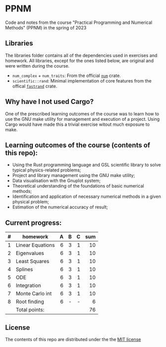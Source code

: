# PPNM
Code and notes from the course "Practical Programming and Numerical Methods" (PPNM) in the spring of 2023

## Libraries
The libraries folder contains all of the dependencies used in exercises and homework. All libraries, except for the ones listed below, are original and were written during the course.
* `num_complex` + `num_traits`: From the official [`num`](https://crates.io/crates/num) crate.
* `scientific::rand`: Minimal implementation of core features from the offical [`fastrand`](https://crates.io/crates/fastrand) crate.

## Why have I not used Cargo?
One of the prescribed learning outcomes of the course was to learn how to use the GNU make utility for management and execution of a project. Using Cargo would have made this a trivial exercise witout much exposure to make.

## Learning outcomes of the course (contents of this repo):
* Using the Rust programming language and GSL scientific library to solve typical physics-related problems;
* Project and library management using the GNU make utility;
* Data visualisation with the Gnuplot system;
* Theoretical understanding of the foundations of basic numerical methods;
* Identification and application of necessary numerical methods in a given physical problem;
* Estimation of the numerical accuracy of result;

## Current progress:
| # | homework         |  A |  B |  C | sum |
| - | ---------------- | -: | -: | -: | --: |
| 1 | Linear Equations |  6 |  3 |  1 |  10 |
| 2 | Eigenvalues      |  6 |  3 |  1 |  10 |
| 3 | Least Squares    |  6 |  3 |  1 |  10 |
| 4 | Splines          |  6 |  3 |  1 |  10 |
| 5 | ODE              |  6 |  3 |  1 |  10 |
| 6 | Integration      |  6 |  3 |  1 |  10 |
| 7 | Monte Carlo int  |  6 |  3 |  1 |  10 |
| 8 | Root finding     |  6 |  - |  - |   6 |
|   | Total points:    |    |    |    |  76 |

## License
The contents of this repo are distributed under the the [MIT license](http://opensource.org/licenses/MIT)